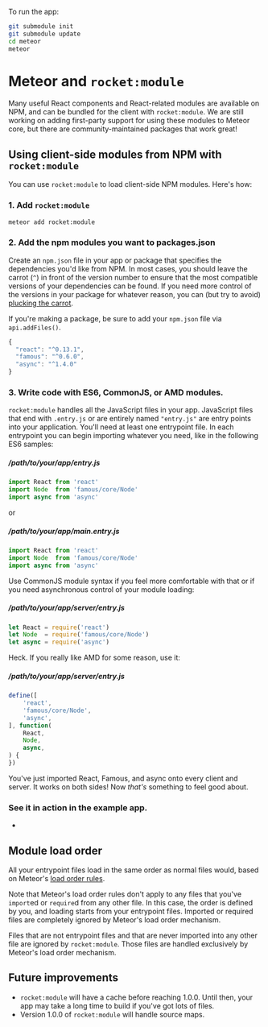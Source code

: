 To run the app:

```sh
git submodule init
git submodule update
cd meteor
meteor
```

Meteor and `rocket:module`
==========================

Many useful React components and React-related modules are available on NPM,
and can be bundled for the client with `rocket:module`. We are still working on
adding first-party support for using these modules to Meteor core, but there
are community-maintained packages that work great!

Using client-side modules from NPM with `rocket:module`
-------------------------------------------------------

You can use `rocket:module` to load client-side NPM modules. Here's how:

### 1. Add `rocket:module`

```sh
meteor add rocket:module
```

### 2. Add the npm modules you want to packages.json

Create an `npm.json` file in your app or package that specifies the
dependencies you'd like from NPM. In most cases, you should leave the carrot
(`^`) in front of the version number to ensure that the most compatible
versions of your dependencies can be found. If you need more control of the
versions in your package for whatever reason, you can (but try to avoid)
[plucking the carrot](http://semver.org).

If you're making a package, be sure to add your `npm.json` file via
`api.addFiles()`.

```js
{
  "react": "^0.13.1",
  "famous": "^0.6.0",
  "async": "^1.4.0"
}
```

### 3. Write code with ES6, CommonJS, or AMD modules.

`rocket:module` handles all the JavaScript files in your app. JavaScript files
that end with `.entry.js` or are entirely named `"entry.js"` are entry points
into your application. You'll need at least one entrypoint file. In each entrypoint you can
begin importing whatever you need, like in the following ES6 samples:

##### /path/to/your/app/entry.js
```js
import React from 'react'
import Node  from 'famous/core/Node'
import async from 'async'
```
or

##### /path/to/your/app/main.entry.js
```js
import React from 'react'
import Node  from 'famous/core/Node'
import async from 'async'
```

Use CommonJS module syntax if you feel more comfortable with that or if you need asynchronous control of your module loading:

##### /path/to/your/app/server/entry.js
```js
let React = require('react')
let Node  = require('famous/core/Node')
let async = require('async')
```

Heck. If you really like AMD for some reason, use it:

##### /path/to/your/app/server/entry.js
```js
define([
    'react',
    'famous/core/Node',
    'async',
], function(
    React,
    Node,
    async,
) {
})
```

You've just imported React, Famous, and async onto every client and server. It works on both sides! Now *that's* something to feel good about.

### See it in action in the example app.

- []()

Module load order
-----------------

All your entrypoint files load in the same order as normal files would, based
on Meteor's [load order rules](http://docs.meteor.com/#/full/fileloadorder).

Note that Meteor's load order rules don't apply to any files that you've
`import`ed or `require`d from any other file. In this case, the order is
defined by you, and loading starts from your entrypoint files. Imported or
required files are completely ignored by Meteor's load order mechanism.

Files that are not entrypoint files and that are never imported into any other
file are ignored by `rocket:module`. Those files are handled exclusively by
Meteor's load order mechanism.

## Future improvements

- `rocket:module` will have a cache before reaching 1.0.0. Until then, your app
  may take a long time to build if you've got lots of files.
- Version 1.0.0 of `rocket:module` will handle source maps.

